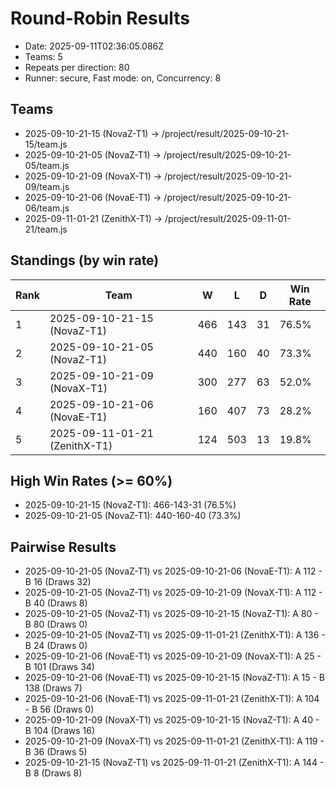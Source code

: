 # Round-Robin Results

- Date: 2025-09-11T02:36:05.086Z
- Teams: 5
- Repeats per direction: 80
- Runner: secure, Fast mode: on, Concurrency: 8

## Teams
- 2025-09-10-21-15 (NovaZ-T1) -> /project/result/2025-09-10-21-15/team.js
- 2025-09-10-21-05 (NovaZ-T1) -> /project/result/2025-09-10-21-05/team.js
- 2025-09-10-21-09 (NovaX-T1) -> /project/result/2025-09-10-21-09/team.js
- 2025-09-10-21-06 (NovaE-T1) -> /project/result/2025-09-10-21-06/team.js
- 2025-09-11-01-21 (ZenithX-T1) -> /project/result/2025-09-11-01-21/team.js

## Standings (by win rate)

| Rank | Team | W | L | D | Win Rate |
| ---- | ---- | - | - | - | -------- |
| 1 | 2025-09-10-21-15 (NovaZ-T1) | 466 | 143 | 31 | 76.5% |
| 2 | 2025-09-10-21-05 (NovaZ-T1) | 440 | 160 | 40 | 73.3% |
| 3 | 2025-09-10-21-09 (NovaX-T1) | 300 | 277 | 63 | 52.0% |
| 4 | 2025-09-10-21-06 (NovaE-T1) | 160 | 407 | 73 | 28.2% |
| 5 | 2025-09-11-01-21 (ZenithX-T1) | 124 | 503 | 13 | 19.8% |

## High Win Rates (>= 60%)
- 2025-09-10-21-15 (NovaZ-T1): 466-143-31 (76.5%)
- 2025-09-10-21-05 (NovaZ-T1): 440-160-40 (73.3%)

## Pairwise Results

- 2025-09-10-21-05 (NovaZ-T1) vs 2025-09-10-21-06 (NovaE-T1): A 112 - B 16 (Draws 32)
- 2025-09-10-21-05 (NovaZ-T1) vs 2025-09-10-21-09 (NovaX-T1): A 112 - B 40 (Draws 8)
- 2025-09-10-21-05 (NovaZ-T1) vs 2025-09-10-21-15 (NovaZ-T1): A 80 - B 80 (Draws 0)
- 2025-09-10-21-05 (NovaZ-T1) vs 2025-09-11-01-21 (ZenithX-T1): A 136 - B 24 (Draws 0)
- 2025-09-10-21-06 (NovaE-T1) vs 2025-09-10-21-09 (NovaX-T1): A 25 - B 101 (Draws 34)
- 2025-09-10-21-06 (NovaE-T1) vs 2025-09-10-21-15 (NovaZ-T1): A 15 - B 138 (Draws 7)
- 2025-09-10-21-06 (NovaE-T1) vs 2025-09-11-01-21 (ZenithX-T1): A 104 - B 56 (Draws 0)
- 2025-09-10-21-09 (NovaX-T1) vs 2025-09-10-21-15 (NovaZ-T1): A 40 - B 104 (Draws 16)
- 2025-09-10-21-09 (NovaX-T1) vs 2025-09-11-01-21 (ZenithX-T1): A 119 - B 36 (Draws 5)
- 2025-09-10-21-15 (NovaZ-T1) vs 2025-09-11-01-21 (ZenithX-T1): A 144 - B 8 (Draws 8)
